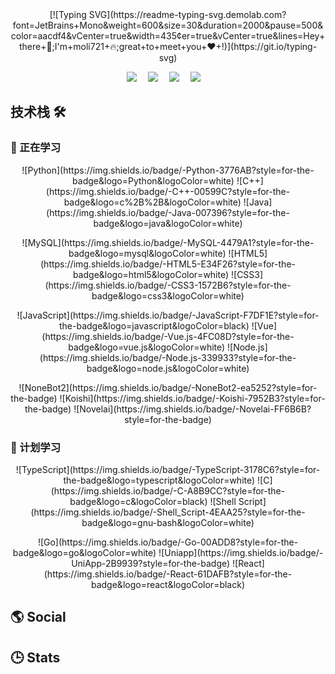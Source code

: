 <!-- 动态打字效果 -->
<div align="center">
[![Typing SVG](https://readme-typing-svg.demolab.com?font=JetBrains+Mono&weight=600&size=30&duration=2000&pause=500&color=aacdf4&vCenter=true&width=435&center=true&vCenter=true&lines=Hey+there+👋;I'm+moli721+🔥;great+to+meet+you+❤️+!)](https://git.io/typing-svg)
</div>



<!-- 访问次数 -->
<p align="center">
<!-- [![Visit Count](https://count.getloli.com/@moli721?name=moli721&theme=rule34)](#) -->
</p>

<!-- 个人资料徽标 -->
<div align="center">
  <a href="https://www.youtube.com/@%E9%99%8C%E7%A6%BB-g8f"><img src="https://img.shields.io/badge/youtube-%E6%B2%B9%E7%AE%A1-c32136"></a>&emsp;
  <a href="https://blog.csdn.net/2301_76310821?spm=1000.2115.3001.5343"><img src="https://img.shields.io/badge/CSDN-%E5%8D%9A%E5%AE%A2-c32136"></a>&emsp;
  <a href="https://space.bilibili.com/1920382429?spm_id_from=333.1007.0.0"><img src="https://img.shields.io/badge/bilibili-B%E7%AB%99-ff69b4"></a>&emsp;
  <a href="https://www.zhihu.com/people/42-75-74-42"><img src="https://img.shields.io/badge/zhihu-%E7%9F%A5%E4%B9%8E-blue"></a>&emsp;
</div>

## 技术栈 🛠️

### 💪 正在学习

<div align="center">
<p>![Python](https://img.shields.io/badge/-Python-3776AB?style=for-the-badge&logo=Python&logoColor=white)
![C++](https://img.shields.io/badge/-C++-00599C?style=for-the-badge&logo=c%2B%2B&logoColor=white)
![Java](https://img.shields.io/badge/-Java-007396?style=for-the-badge&logo=java&logoColor=white)</p>

<p>![MySQL](https://img.shields.io/badge/-MySQL-4479A1?style=for-the-badge&logo=mysql&logoColor=white)
![HTML5](https://img.shields.io/badge/-HTML5-E34F26?style=for-the-badge&logo=html5&logoColor=white)
![CSS3](https://img.shields.io/badge/-CSS3-1572B6?style=for-the-badge&logo=css3&logoColor=white)</p>

<p>![JavaScript](https://img.shields.io/badge/-JavaScript-F7DF1E?style=for-the-badge&logo=javascript&logoColor=black)
![Vue](https://img.shields.io/badge/-Vue.js-4FC08D?style=for-the-badge&logo=vue.js&logoColor=white)
![Node.js](https://img.shields.io/badge/-Node.js-339933?style=for-the-badge&logo=node.js&logoColor=white)</p>

<p>![NoneBot2](https://img.shields.io/badge/-NoneBot2-ea5252?style=for-the-badge)
![Koishi](https://img.shields.io/badge/-Koishi-7952B3?style=for-the-badge)
![Novelai](https://img.shields.io/badge/-Novelai-FF6B6B?style=for-the-badge)</p>
</div>

### 🧠 计划学习

<div align="center">
<p>![TypeScript](https://img.shields.io/badge/-TypeScript-3178C6?style=for-the-badge&logo=typescript&logoColor=white)
![C](https://img.shields.io/badge/-C-A8B9CC?style=for-the-badge&logo=c&logoColor=black)
![Shell Script](https://img.shields.io/badge/-Shell_Script-4EAA25?style=for-the-badge&logo=gnu-bash&logoColor=white)</p>

<p>![Go](https://img.shields.io/badge/-Go-00ADD8?style=for-the-badge&logo=go&logoColor=white)
![Uniapp](https://img.shields.io/badge/-UniApp-2B9939?style=for-the-badge)
![React](https://img.shields.io/badge/-React-61DAFB?style=for-the-badge&logo=react&logoColor=black)</p>
</div>

## 🌎 Social

## 🕒 Stats

<!-- [![GitHub Stats](https://github-readme-stats.vercel.app/api?username=lgc2333&show_icons=true)](#) -->
